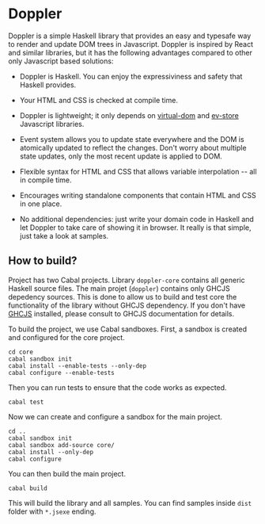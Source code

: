 # Doppler

Doppler is a simple Haskell library that provides an easy and typesafe way to
render and update DOM trees in Javascript. Doppler is inspired by React and
similar libraries, but it has the following advantages compared to other only
Javascript based solutions:

- Doppler is Haskell. You can enjoy the expressiviness and safety that Haskell
provides.

- Your HTML and CSS is checked at compile time.

- Doppler is lightweight; it only depends on [virtual-dom](https://github.com/Matt-Esch/virtual-dom)
and [ev-store](https://github.com/Raynos/ev-store) Javascript libraries.

- Event system allows you to update state everywhere and the DOM is atomically
updated to reflect the changes. Don't worry about multiple state updates,
only the most recent update is applied to DOM.

- Flexible syntax for HTML and CSS that allows variable interpolation -- all in
compile time.

- Encourages writing standalone components that contain HTML and CSS in one
place.

- No additional dependencies: just write your domain code in Haskell and
let Doppler to take care of showing it in browser. It really is that simple,
just take a look at samples.


## How to build?

Project has two Cabal projects. Library `doppler-core` contains all generic Haskell
source files. The main projet (`doppler`) contains only GHCJS depedency sources.
This is done to allow us to build and test core the functionality of the library
without GHCJS dependency. If you don't have [GHCJS](https://github.com/ghcjs/ghcjs)
installed, please consult to GHCJS documentation for details.

To build the project, we use Cabal sandboxes. First, a sandbox is created and
configured for the core project.

```
cd core
cabal sandbox init
cabal install --enable-tests --only-dep
cabal configure --enable-tests
```

Then you can run tests to ensure that the code works as expected.

```
cabal test
```

Now we can create and configure a sandbox for the main project.

```
cd ..
cabal sandbox init
cabal sandbox add-source core/
cabal install --only-dep
cabal configure
```

You can then build the main project.

```
cabal build
```

This will build the library and all samples. You can find samples inside `dist`
folder with `*.jsexe` ending.
